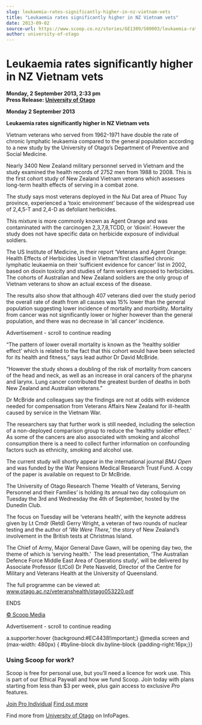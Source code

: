 ```yaml
---
slug: leukaemia-rates-significantly-higher-in-nz-vietnam-vets
title: "Leukaemia rates significantly higher in NZ Vietnam vets"
date: 2013-09-02
source-url: https://www.scoop.co.nz/stories/GE1309/S00003/leukaemia-rates-significantly-higher-in-nz-vietnam-vets.htm
author: university-of-otago
---
```

Leukaemia rates significantly higher in NZ Vietnam vets
=======================================================

**Monday, 2 September 2013, 2:33 pm**  
**Press Release: [University of Otago](https://info.scoop.co.nz/University_of_Otago)**

**Monday 2 September 2013**

**Leukaemia rates significantly higher in NZ Vietnam vets**

Vietnam veterans who served from 1962-1971 have double the rate of chronic lymphatic leukaemia compared to the general population according to a new study by the University of Otago’s Department of Preventive and Social Medicine.

Nearly 3400 New Zealand military personnel served in Vietnam and the study examined the health records of 2752 men from 1988 to 2008. This is the first cohort study of New Zealand Vietnam veterans which assesses long-term health effects of serving in a combat zone.

The study says most veterans deployed in the Nui Dat area of Phuoc Tuy province, experienced a ‘toxic environment’ because of the widespread use of 2,4,5-T and 2,4-D as defoliant herbicides.

This mixture is more commonly known as Agent Orange and was contaminated with the carcinogen 2,3,7,8,TCDD, or ‘dioxin’. However the study does not have specific data on herbicide exposure of individual soldiers.

The US Institute of Medicine, in their report ‘Veterans and Agent Orange: Health Effects of Herbicides Used in Vietnam’first classified chronic lymphatic leukaemia on their ‘sufficient evidence for cancer’ list in 2002, based on dioxin toxicity and studies of farm workers exposed to herbicides. The cohorts of Australian and New Zealand soldiers are the only group of Vietnam veterans to show an actual excess of the disease.

The results also show that although 407 veterans died over the study period the overall rate of death from all causes was 15% lower than the general population suggesting lower incidence of mortality and morbidity. Mortality from cancer was not significantly lower or higher however than the general population, and there was no decrease in ‘all cancer’ incidence.

Advertisement - scroll to continue reading





“The pattern of lower overall mortality is known as the ‘healthy soldier effect’ which is related to the fact that this cohort would have been selected for its health and fitness,” says lead author Dr David McBride.

“However the study shows a doubling of the risk of mortality from cancers of the head and neck, as well as an increase in oral cancers of the pharynx and larynx. Lung cancer contributed the greatest burden of deaths in both New Zealand and Australian veterans.”

Dr McBride and colleagues say the findings are not at odds with evidence needed for compensation from Veterans Affairs New Zealand for ill-health caused by service in the Vietnam War.

The researchers say that further work is still needed, including the selection of a non-deployed comparison group to reduce the ‘healthy soldier effect.’ As some of the cancers are also associated with smoking and alcohol consumption there is a need to collect further information on confounding factors such as ethnicity, smoking and alcohol use.

The current study will shortly appear in the international journal _BMJ Open_ and was funded by the War Pensions Medical Research Trust Fund. A copy of the paper is available on request to Dr McBride.

The University of Otago Research Theme ‘Health of Veterans, Serving Personnel and their Families’ is holding its annual two day colloquium on Tuesday the 3rd and Wednesday the 4th of September, hosted by the Dunedin Club. 

The focus on Tuesday will be ‘veterans health’, with the keynote address given by Lt Cmdr (Retd) Gerry Wright, a veteran of two rounds of nuclear testing and the author of ‘_We Were There,’_ the story of New Zealand’s involvement in the British tests at Christmas Island. 

The Chief of Army, Major General Dave Gawn, will be opening day two, the theme of which is ‘serving health.’  The lead presentation, ‘The Australian Defence Force Middle East Area of Operations study’, will be delivered by Associate Professor (LtCol) Dr Pete Nasveld, Director of the Centre for Military and Veterans Health at the University of Queensland. 

The full programme can be viewed at: www.otago.ac.nz/veteranshealth/otago053220.pdf

ENDS

[© Scoop Media](http://www.scoop.co.nz/about/terms.html)  

Advertisement - scroll to continue reading



a.supporter:hover {background:#EC4438!important;} @media screen and (max-width: 480px) { #byline-block div.byline-block {padding-right:16px;}}

### Using Scoop for work?

Scoop is free for personal use, but you’ll need a licence for work use. This is part of our Ethical Paywall and how we fund Scoop. Join today with plans starting from less than $3 per week, plus gain access to exclusive _Pro_ features.  
  
[Join Pro Individual](https://pro.scoop.co.nz/Individual/?from=ProIn24) [Find out more](https://pro.scoop.co.nz/using-scoop-for-work/?from=ProIn24)

Find more from [University of Otago](https://info.scoop.co.nz/University_of_Otago) on InfoPages.
